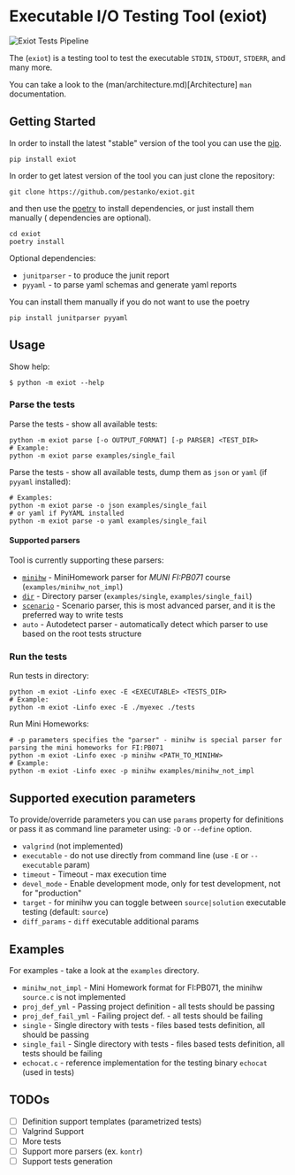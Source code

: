 # Executable I/O Testing Tool (exiot)

![Exiot Tests Pipeline](https://github.com/pestanko/exiot/actions/workflows/tests.yml/badge.svg)

The (`exiot`) is a testing tool to test the executable `STDIN`, `STDOUT`, `STDERR`, and many more.

You can take a look to the (man/architecture.md)[Architecture] `man` documentation.

## Getting Started

In order to install the latest "stable" version of the tool you can use
the [pip](https://packaging.python.org/tutorials/installing-packages/).

```shell
pip install exiot
```

In order to get latest version of the tool you can just clone the repository:

```shell
git clone https://github.com/pestanko/exiot.git
```

and then use the [poetry](https://python-poetry.org/docs/) to install dependencies, or just install them manually (
dependencies are optional).

```shell
cd exiot
poetry install
```

Optional dependencies:

- ``junitparser`` - to produce the junit report
- ``pyyaml`` - to parse yaml schemas and generate yaml reports

You can install them manually if you do not want to use the poetry

```shell
pip install junitparser pyyaml
```

## Usage

Show help:

```shell
$ python -m exiot --help
```

### Parse the tests

Parse the tests - show all available tests:

```shell
python -m exiot parse [-o OUTPUT_FORMAT] [-p PARSER] <TEST_DIR>
# Example:
python -m exiot parse examples/single_fail
```

Parse the tests - show all available tests, dump them as `json` or `yaml` (if `pyyaml` installed):

```shell
# Examples:
python -m exiot parse -o json examples/single_fail
# or yaml if PyYAML installed
python -m exiot parse -o yaml examples/single_fail
```

#### Supported parsers

Tool is currently supporting these parsers:

- [``minihw``](man/minihw_def.md) - MiniHomework parser for _MUNI FI:PB071_ course (`examples/minihw_not_impl`)
- [``dir``](man/directory_def.md) - Directory parser (`examples/single`, `examples/single_fail`)
- [``scenario``](man/scenario_def.md) - Scenario parser, this is most advanced parser, and it is the preferred way to
  write tests
- ``auto`` - Autodetect parser - automatically detect which parser to use based on the root tests structure

### Run the tests

Run tests in directory:

```shell
python -m exiot -Linfo exec -E <EXECUTABLE> <TESTS_DIR>
# Example:
python -m exiot -Linfo exec -E ./myexec ./tests
```

Run Mini Homeworks:

```shell
# -p parameters specifies the "parser" - minihw is special parser for parsing the mini homeworks for FI:PB071
python -m exiot -Linfo exec -p minihw <PATH_TO_MINIHW>
# Example:
python -m exiot -Linfo exec -p minihw examples/minihw_not_impl
```

## Supported execution parameters

To provide/override parameters you can use ``params`` property for definitions or pass it as command line parameter
using: `-D` or `--define` option.

- `valgrind` (not implemented)
- `executable` - do not use directly from command line (use `-E` or `--executable` param)
- `timeout` - Timeout - max execution time
- `devel_mode` - Enable development mode, only for test development, not for "production"
- `target` - for minihw you can toggle between `source|solution` executable testing (default: `source`)
- `diff_params` - `diff` executable additional params

## Examples

For examples - take a look at the ``examples`` directory.

- ``minihw_not_impl`` - Mini Homework format for FI:PB071, the minihw `source.c` is not implemented
- ``proj_def_yml`` - Passing project definition - all tests should be passing
- ``proj_def_fail_yml`` - Failing project def. - all tests should be failing
- ``single`` - Single directory with tests - files based tests definition, all should be passing
- ``single_fail`` - Single directory with tests - files based tests definition, all tests should be failing
- ``echocat.c`` - reference implementation for the testing binary `echocat` (used in tests)

## TODOs

- [ ] Definition support templates (parametrized tests)
- [ ] Valgrind Support
- [ ] More tests
- [ ] Support more parsers (ex. `kontr`)
- [ ] Support tests generation
